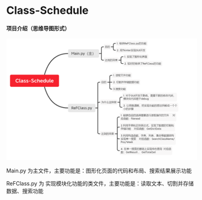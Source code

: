 # Class-Schedule

#### 项目介绍（思维导图形式）

![image-20200612185627847](https://github.com/welandx/Class-Schedule/blob/1branch/MindMap.png?raw=true)

Main.py 为主文件，主要功能是：图形化页面的代码和布局、搜索结果展示功能

ReFClass.py 为 实现模块化功能的类文件，主要功能是：读取文本、切割并存储数据、搜索功能


